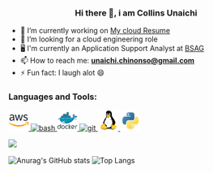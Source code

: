 <h3 align="center">Hi there 👋, i am  Collins Unaichi</h3>

<!--
**korlynx/korlynx** is a ✨ _special_ ✨ repository because its `README.md` (this file) appears on your GitHub profile.

Here are some ideas to get you started:


 ... 
- 👯 I’m looking to collaborate on ...
- 🤔 I’m looking for help with ...
- 💬 Ask me about ...
 
- 😄 Pronouns: ...

-->
- 🔭 I’m currently working on [My cloud Resume](https://github.com/korlynx/cloud-resume)
- 🌱 I’m looking for a cloud engineering role
- 🖥️ I'm currently an Application Support Analyst at [BSAG](https://www.bsag.de/)
- 📫 How to reach me: **unaichi.chinonso@gmail.com**
- ⚡ Fun fact: I laugh alot 😄 


<h3 align="left">Languages and Tools:</h3>
<p align="left"> <a href="https://aws.amazon.com" target="_blank" rel="noreferrer"> <img src="https://raw.githubusercontent.com/devicons/devicon/master/icons/amazonwebservices/amazonwebservices-original-wordmark.svg" alt="aws" width="40" height="40"/> </a> <a href="https://www.gnu.org/software/bash/" target="_blank" rel="noreferrer"> <img src="https://www.vectorlogo.zone/logos/gnu_bash/gnu_bash-icon.svg" alt="bash" width="40" height="40"/> </a> <a href="https://www.docker.com/" target="_blank" rel="noreferrer"> <img src="https://raw.githubusercontent.com/devicons/devicon/master/icons/docker/docker-original-wordmark.svg" alt="docker" width="40" height="40"/> </a><a href="https://git-scm.com/" target="_blank" rel="noreferrer"> <img src="https://www.vectorlogo.zone/logos/git-scm/git-scm-icon.svg" alt="git" width="40" height="40"/> </a> <a href="https://www.linux.org/" target="_blank" rel="noreferrer"> <img src="https://raw.githubusercontent.com/devicons/devicon/master/icons/linux/linux-original.svg" alt="linux" width="40" height="40"/> </a> <a href="https://www.python.org" target="_blank" rel="noreferrer"> <img src="https://raw.githubusercontent.com/devicons/devicon/master/icons/python/python-original.svg" alt="python" width="40" height="40"/> </a> </p>

![](https://komarev.com/ghpvc/?username=korlynx&color=green&style=for-the-badge)


![Anurag's GitHub stats](https://github-readme-stats.vercel.app/api?username=korlynx&show_icons=true&theme=radical)
![Top Langs](https://github-readme-stats.vercel.app/api/top-langs/?username=korlynx&layout=compact&theme=radical)